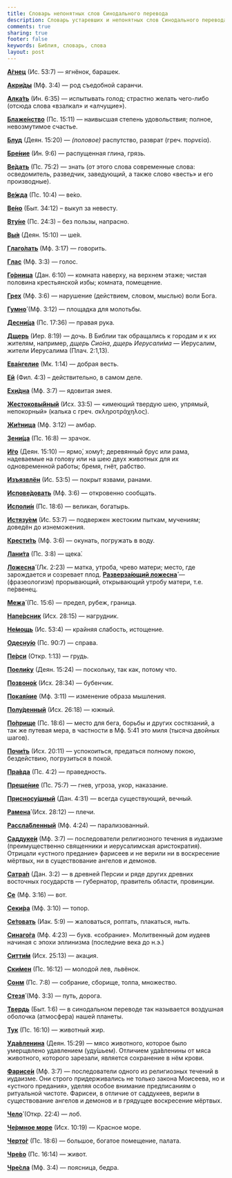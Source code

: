 ```yaml
---
title: Словарь непонятных слов Синодального перевода
description: Словарь устаревших и непонятных слов Синодального перевода
comments: true
sharing: true
footer: false
keywords: Библия, словарь, слова
layout: post
---
```


[**А́гнец**](https://ru.wiktionary.org/wiki/агнец)&nbsp;(Ис.&nbsp;53:7) — ягнёнок, барашек.

[**Акри́ды**](https://ru.wiktionary.org/wiki/акрида)&nbsp;(Мф.&nbsp;3:4) — род съедобной саранчи.

[**Алка́ть**](https://ru.wiktionary.org/wiki/алкать)&nbsp;(Ин.&nbsp;6:35) — испытывать голод; страстно желать чего-либо (отсюда слова «взалкал» и «алчущие»).

[**Блаже́нство**](https://ru.wiktionary.org/wiki/блаженство)&nbsp;(Пс.&nbsp;15:11) — наивысшая степень удовольствия; полное, невозмутимое счастье.

[**Блуд**](https://ru.wiktionary.org/wiki/блуд)&nbsp;(Деян.&nbsp;15:20) — *(половое)* распутство, разврат (греч.&nbsp;πορνεία).

[**Бре́ние**](https://ru.wiktionary.org/wiki/брение)&nbsp;(Ин.&nbsp;9:6) — распущенная глина, грязь.

[**Ве́дать**](https://ru.wiktionary.org/wiki/ведать)&nbsp;(Пс.&nbsp;75:2) — знать (от этого слова современные слова: осведомитель, разведчик, заведующий, а также слово «весть» и его производные).

[**Ве́жда**](https://ru.wiktionary.org/wiki/вежда)&nbsp;(Пс.&nbsp;10:4) — ве́ко.

[**Ве́но**](https://ru.wiktionary.org/wiki/вено)&nbsp;(Быт.&nbsp;34:12) – выкуп за невесту.

[**Вту́не**](https://ru.wiktionary.org/wiki/втуне)&nbsp;(Пс.&nbsp;24:3) – без пользы, напрасно.

[**Вы́я**](https://ru.wiktionary.org/wiki/выя)&nbsp;(Деян.&nbsp;15:10) — ше́я.

[**Глаго́лать**](https://ru.wiktionary.org/wiki/глаголать)&nbsp;(Мф.&nbsp;3:17) — говорить.

[**Глас**](https://ru.wiktionary.org/wiki/глас)&nbsp;(Мф.&nbsp;3:3) — голос.

[**Го́рница**](https://ru.wiktionary.org/wiki/горница)&nbsp;(Дан.&nbsp;6:10) — комната наверху, на верхнем этаже; чистая половина крестьянской избы; комната, помещение.

[**Грех**](https://ru.wiktionary.org/wiki/грех)&nbsp;(Мф.&nbsp;3:6) — нарушение (действием, словом, мыслью)  воли Бога.

[**Гумно́**](https://ru.wiktionary.org/wiki/гумно)&nbsp;(Мф.&nbsp;3:12) — площадка для молотьбы.

[**Десни́ца**](https://ru.wiktionary.org/wiki/десница)&nbsp;(Пс.&nbsp;17:36) — правая рука.

[**Дщерь**](https://ru.wiktionary.org/wiki/дщерь)&nbsp;(Иер.&nbsp;8:19) — дочь. В Библии так обращались к городам и к их жителям, например, _дщерь Сио́на_, _дщерь Иерусали́ма_ — Иерусалим, жители Иерусалима (Плач.&nbsp;2:1,13).

[**Ева́нгелие**](https://ru.wiktionary.org/wiki/Евангелие)&nbsp;(Мк.&nbsp;1:14) — добрая весть.

[**Ей**](https://vasmer.lexicography.online/е/ей)&nbsp;(Фил.&nbsp;4:3) – действительно, в самом деле.

[**Ехи́дна**](https://ru.wiktionary.org/wiki/ехидна)&nbsp;(Мф.&nbsp;3:7) — ядовитая змея.

[**Жестоковы́йный**](https://ru.wiktionary.org/wiki/жестоковыйный)&nbsp;(Исх.&nbsp;33:5) — «имеющий твердую шею, упрямый, непокорный» (калька&nbsp;с&nbsp;греч.&nbsp;σκληροτράχηλος).

[**Жи́тница**](https://ru.wiktionary.org/wiki/житница)&nbsp;(Мф.&nbsp;3:12) — амбар.

[**Зени́ца**](https://ru.wiktionary.org/wiki/зеница)&nbsp;(Пс.&nbsp;16:8) — зрачок.

[**И́го**](https://ru.wiktionary.org/wiki/иго)&nbsp;(Деян.&nbsp;15:10) — ярмо́, хому́т; деревянный брус или рама, надеваемые на голову или на шею двух животных для их одновременной работы; бремя, гнёт, рабство.

[**Изъязвлён**](https://ru.wiktionary.org/wiki/изъязвлённый)&nbsp;(Ис.&nbsp;53:5) — покрыт язвами, ранами.

[**Испове́довать**](https://ru.wiktionary.org/wiki/исповедовать)&nbsp;(Мф.&nbsp;3:6) — откровенно сообщать.

[**Исполи́н**](https://ru.wiktionary.org/wiki/исполин)&nbsp;(Пс.&nbsp;18:6) — великан, богатырь.

[**Истязу́ем**](https://ru.wiktionary.org/wiki/истязать)&nbsp;(Ис.&nbsp;53:7) — подвержен жестоким пыткам, мучениям; доведён до изнеможения.

[**Крести́ть**](https://ru.wikipedia.org/wiki/Крещение)&nbsp;(Мф.&nbsp;3:6) — окунать, погружать в воду.

[**Лани́та**](https://ru.wiktionary.org/wiki/ланита)&nbsp;(Пс.&nbsp;3:8) — щека́.

[**Ложесна́**](https://ru.wiktionary.org/wiki/ложесна)&nbsp;(Лк.&nbsp;2:23) — матка, утроба, чрево матери; место, где зарождается и созревает плод. [**Разверза́ющий ложесна́**](https://ru.wiktionary.org/wiki/разверзающий_ложесна) — (фразеологизм) прорывающий, открывающий утробу матери, т.е. пе́рвенец.

[**Межа́**](https://ru.wiktionary.org/wiki/межа)&nbsp;(Пс.&nbsp;15:6) — предел, рубеж, граница.

[**Напе́рсник**](https://ru.wiktionary.org/wiki/перси)&nbsp;(Исх.&nbsp;28:15) — нагрудник.

[**Не́мощь**](https://ru.wiktionary.org/wiki/немощь)&nbsp;(Ис.&nbsp;53:4) — крайняя слабость, истощение.

[**Одесну́ю**](https://ru.wiktionary.org/wiki/одесную)&nbsp;(Пс.&nbsp;90:7) — справа.

[**Пе́рси**](https://ru.wiktionary.org/wiki/перси)&nbsp;(Откр.&nbsp;1:13) — грудь.

[**Поели́ку**](https://ru.wiktionary.org/wiki/поелику)&nbsp;(Деян.&nbsp;15:24) — поскольку, так как, потому что.

[**Позвоно́к**](https://ru.wiktionary.org/wiki/позвонок)&nbsp;(Исх.&nbsp;28:34) — бубенчик.

[**Покая́ние**](https://azbyka.ru/pokayanie)&nbsp;(Мф.&nbsp;3:11) — изменение образа мышления.

[**Полу́денный**](https://www.efremova.info/word/poludennyj.html)&nbsp;(Исх.&nbsp;26:18) — южный.

[**По́прище**](https://ru.wiktionary.org/wiki/поприще)&nbsp;(Пс.&nbsp;18:6) — место для бега, борьбы и других состязаний, а так же путевая мера, в частности в Мф. 5:41 это миля (тысяча двойных шагов).

[**Почи́ть**](https://ru.wiktionary.org/wiki/почить)&nbsp;(Исх.&nbsp;20:11) — успокоиться, предаться полному покою, бездействию, погрузиться в покой.

[**Пра́вда**](https://dic.academic.ru/dic.nsf/enc2p/331826/ПРАВДА)&nbsp;(Пс.&nbsp;4:2) — праведность.

[**Преще́ние**](https://ru.wiktionary.org/wiki/прещение)&nbsp;(Пс.&nbsp;75:7) — гнев, угроза, укор, наказание.

[**Присносу́щный**](https://slovar.cc/rel/cerkov/2321096.html)&nbsp;(Дан.&nbsp;4:31) — всегда существующий, вечный.

[**Рамена́**](https://ru.wiktionary.org/wiki/рамена)&nbsp;(Исх.&nbsp;28:12) — плечи.

[**Рассла́бленный**](https://ru.wiktionary.org/wiki/расслабленный)&nbsp;(Мф.&nbsp;4:24) — парализованный.

[**Саддуке́и**](https://ru.wikipedia.org/wiki/Саддукеи)&nbsp;(Мф.&nbsp;3:7) — последователи религиозного течения в иудаизме (преимущественно священники и иерусалимская аристократия). Отрицали «устного предание» фарисеев и не верили ни в воскресение мёртвых, ни в существование ангелов и демонов.

[**Сатра́п**](https://ru.wiktionary.org/wiki/сатрап)&nbsp;(Дан.&nbsp;3:2) — в древней Персии и ряде других древних восточных государств — губернатор, правитель области, провинции.

[**Се**](https://ru.wiktionary.org/wiki/се)&nbsp;(Мф.&nbsp;3:16) — вот.

[**Секи́ра**](https://ru.wiktionary.org/wiki/секира)&nbsp;(Мф.&nbsp;3:10) — топор.

[**Се́товать**](https://ru.wiktionary.org/wiki/сетовать)&nbsp;(Иак.&nbsp;5:9) — жаловаться, роптать, плакаться, ныть.

[**Синаго́га**](https://ru.wiktionary.org/wiki/синагога)&nbsp;(Мф.&nbsp;4:23) — букв. «собрание». Молитвенный дом иудеев начиная с эпохи эллинизма (последние века до н.э.)

[**Ситти́м**](https://bible_dic_ru.academic.ru/3746/ситтим)&nbsp;(Исх.&nbsp;25:13) — акация.

[**Ски́мен**](https://vasmer.lexicography.online/с/скимен)&nbsp;(Пс.&nbsp;16:12) — молодой лев, львёнок.

[**Сонм**](https://ru.wiktionary.org/wiki/сонм)&nbsp;(Пс.&nbsp;7:8) — собрание, сборище, толпа, множество.

[**Стезя́**](https://ru.wiktionary.org/wiki/стезя)&nbsp;(Мф.&nbsp;3:3) — путь, дорога.

[**Твердь**](https://ru.wiktionary.org/wiki/твердь)&nbsp;(Быт.&nbsp;1:6) — в синодальном переводе так называется воздушная оболочка (атмосфера) нашей планеты.

[**Тук**](https://ru.wiktionary.org/wiki/тук)&nbsp;(Пс.&nbsp;16:10) — животный жир.

[**Уда́вленина**](https://ru.wikipedia.org/wiki/Удавленина)&nbsp;(Деян.&nbsp;15:29) — мясо животного, которое было умерщвлено удавлением (уду́шьем). Отличием уда́вленины от мяса животного, которого зарезали, является сохранение в нём крови.

[**Фарисе́и**](https://ru.wikipedia.org/wiki/Фарисеи)&nbsp;(Мф.&nbsp;3:7) — последователи одного из религиозных течений в иудаизме. Они строго придерживались не только закона Моисеева, но и «устного предания», уделяя особое внимание предписаниям о ритуальной чистоте. Фарисеи, в отличие от саддукеев, верили в существование ангелов и демонов и в грядущее воскресение мёртвых.

[**Чело́**](https://ru.wiktionary.org/wiki/чело)&nbsp;(Откр.&nbsp;22:4) — лоб.

[**Че́рмное море**](https://ru.wiktionary.org/wiki/чермный)&nbsp;(Исх.&nbsp;10:19) — Красное море.

[**Черто́г**](https://ru.wiktionary.org/wiki/чертог)&nbsp;(Пс.&nbsp;18:6) — большое, богатое помещение, палата.

[**Чре́во**](https://ru.wiktionary.org/wiki/чрево)&nbsp;(Пс.&nbsp;16:14) — живот.

[**Чре́сла**](https://ru.wiktionary.org/wiki/чресла)&nbsp;(Мф.&nbsp;3:4) — поясница, бедра.
